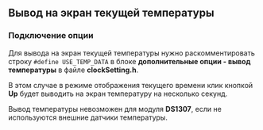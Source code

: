 ## Вывод на экран текущей температуры


### Подключение опции

Для вывода на экран текущей температуры нужно раскомментировать строку `#define USE_TEMP_DATA` в блоке **дополнительные опции - вывод температуры** в файле **clockSetting.h**. 

В этом случае в режиме отображения текущего времени клик кнопкой **Up** будет выводить на экран температуру на несколько секунд.

Вывод температуры невозможен для модуля **DS1307**, если не используются внешние датчики температуры.
